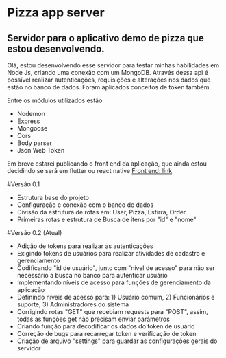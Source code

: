 # Pizza app server
Servidor para o aplicativo demo de pizza que estou desenvolvendo.
----------------------------------------------------------------

Olá, estou desenvolvendo esse servidor para testar minhas habilidades em Node Js, criando uma conexão com um MongoDB. Através dessa api é possível realizar autenticações, requisições e alterações nos dados que estão no banco de dados. Foram aplicados conceitos de token também.

Entre os módulos utilizados estão:
- Nodemon
- Express
- Mongoose
- Cors
- Body parser
- Json Web Token

Em breve estarei publicando o front end da aplicação, que ainda estou decidindo se será em flutter ou react native
[Front end: link](https://github.com/andrelara2002/pizza-app)

#Versão 0.1
- Estrutura base do projeto
- Configuração e conexão com o banco de dados
- Divisão da estrutura de rotas em: User, Pizza, Esfirra, Order
- Primeiras rotas e estrutura de Busca de itens por "id" e "nome"

#Versão 0.2 (Atual)
- Adição de tokens para realizar as autenticações
- Exigindo tokens de usuários para realizar atividades de cadastro e gerenciamento
- Codificando "id de usuário", junto com "nível de acesso" para não ser necessário a busca no banco para autenticar usuário
- Implementando níveis de acesso para funções de gerenciamento da aplicação
- Definindo níveis de acesso para: 1) Usuário comum, 2) Funcionários e suporte, 3) Administradores do sistema
- Corrigindo rotas "GET" que recebiam requests para "POST", assim, todas as funções get não precisam enviar parâmetros
- Criando função para decodificar os dados do token de usuário
- Correção de bugs para recarregar token e verificação de token
- Criação de arquivo "settings" para guardar as configurações gerais do servidor
